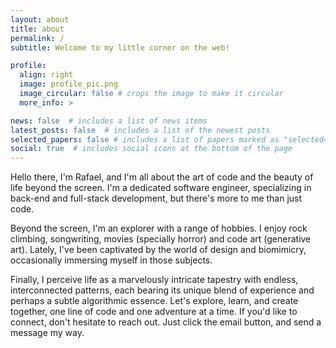 ```yaml
---
layout: about
title: about
permalink: /
subtitle: Welcome to my little corner on the web! 

profile:
  align: right
  image: profile_pic.png
  image_circular: false # crops the image to make it circular
  more_info: >

news: false  # includes a list of news items
latest_posts: false  # includes a list of the newest posts
selected_papers: false # includes a list of papers marked as "selected={true}"
social: true  # includes social icons at the bottom of the page
---
```


Hello there, I'm Rafael, and I'm all about the art of code and the beauty of life beyond the screen. I'm a dedicated software engineer, specializing in back-end and full-stack development, but there's more to me than just code.

Beyond the screen, I'm an explorer with a range of hobbies. I enjoy rock climbing, songwriting, movies (specially horror) and code art (generative art). Lately, I've been captivated by the world of design and biomimicry, occasionally immersing myself in those subjects.

Finally, I perceive life as a marvelously intricate tapestry with endless, interconnected patterns, each bearing its unique blend of experience and perhaps a subtle algorithmic essence. Let's explore, learn, and create together, one line of code and one adventure at a time. If you'd like to connect, don't hesitate to reach out. Just click the email button, and send a message my way.